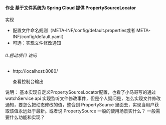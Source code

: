#### 作业 基于文件系统为 Spring Cloud 提供 PropertySourceLocator
实现

- 配置文件命名规则（META-INF/config/default.properties或者 META-INF/config/default.yaml）
- 可选：实现文件修改通知

###### 0.启动项目 访问

- http://localhost:8080/

   查看控制台输出


说明： 基本实现自定义PropertySourceLocator配置，也看了小马哥写的通过 watchService api 实现监听文件修改事件，但是个人疑问是，怎么实现文件修改通知，要怎么把动态修改的值，整合到 PropertySource 里面去，实现当用户获取该值永远处于最新。或者说 PropertySource 一般的使用场景实什么？ 一般需要什么功能和实现？

